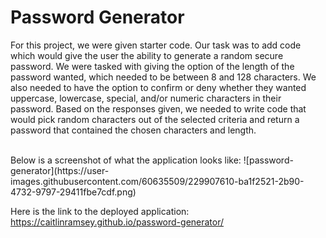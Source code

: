 # Password Generator

For this project, we were given starter code. Our task was to add code which would give the user the ability to generate a random secure password. We were tasked with giving the option of the length of the password wanted, which needed to be between 8 and 128 characters. We also needed to have the option to confirm or deny whether they wanted uppercase, lowercase, special, and/or numeric characters in their password. Based on the responses given, we needed to write code that would pick random characters out of the selected criteria and return a password that contained the chosen characters and length.

</br>
Below is a screenshot of what the application looks like:
![password-generator](https://user-images.githubusercontent.com/60635509/229907610-ba1f2521-2b90-4732-9797-29411fbe7cdf.png)


Here is the link to the deployed application: https://caitlinramsey.github.io/password-generator/
